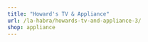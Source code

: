 ```yaml
---
title: "Howard's TV & Appliance"
url: /la-habra/howards-tv-and-appliance-3/
shop: appliance
---
```

